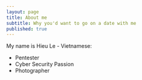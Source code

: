 ```yaml
---
layout: page
title: About me
subtitle: Why you'd want to go on a date with me
published: true
---
```


My name is Hieu Le - Vietnamese:

- Pentester
- Cyber Security Passion
- Photographer

